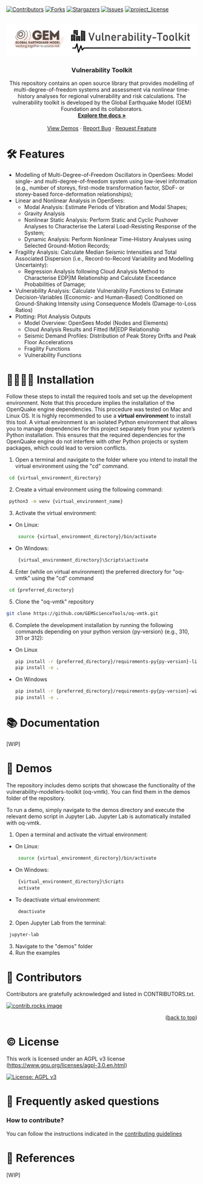 <a id="readme-top"></a>

<!-- PROJECT SHIELDS -->

[![Contributors][contributors-shield]][contributors-url]
[![Forks][forks-shield]][forks-url]
[![Stargazers][stars-shield]][stars-url]
[![Issues][issues-shield]][issues-url]
[![project_license][license-shield]][license-url]


<!-- PROJECT LOGO -->
<br />
<div align="center">
  <a href="https://github.com/GEMScienceTools/vulnerability-toolkit">
    <img src="imgs/gem-vulnerability-toolkit.png" alt="Logo" >
  </a>

  <h3 align="center">Vulnerability Toolkit</h3>

  <p align="center">
    This repository contains an open source library that provides modelling of multi-degree-of-freedom systems and assessment via nonlinear time-history analyses for regional vulnerability and risk calculations. The vulnerability toolkit is developed by the Global Earthquake Model (GEM) Foundation and its collaborators.
    <br />
    <a href="https://github.com/GEMScienceTools/vulnerability-toolkit/docs"><strong>Explore the docs »</strong></a>
    <br />
    <br />
    <a href="https://github.com/GEMScienceTools/vulnerability-toolkit/demos">View Demos</a>
    ·
    <a href="https://github.com/GEMScienceTools/vulnerability-toolkit/issues/new?labels=bug&template=bug-report---.md">Report Bug</a>
    ·
    <a href="https://github.com/GEMScienceTools/vulnerability-toolkit/issues/new?labels=enhancement&template=feature-request---.md">Request Feature</a>
  </p>
</div>

# 🛠️ Features

* Modelling of Multi-Degree-of-Freedom Oscillators in OpenSees: Model single- and multi-degree-of-freedom system using low-level information (e.g., number of storeys, first-mode transformation factor, SDoF- or storey-based force-deformation relationships);
* Linear and Nonlinear Analysis in OpenSees:
  * Modal Analysis: Estimate Periods of Vibration and Modal Shapes;
  * Gravity Analysis
  * Nonlinear Static Analysis: Perform Static and Cyclic Pushover Analyses to Characterise the Lateral Load-Resisting Response of the System;
  * Dynamic Analysis: Perform Nonlinear Time-History Analyses using Selected Ground-Motion Records;
* Fragility Analysis: Calculate Median Seismic Intensities and Total Associated Dispersion (i.e., Record-to-Record Variability and Modelling Uncertainty):
  * Regression Analysis following Cloud Analysis Method to Characterise EDP|IM Relationship and Calculate Exceedance Probabilities of Damage;
* Vulnerability Analysis: Calculate Vulnerability Functions to Estimate Decision-Variables (Economic- and Human-Based) Conditioned on Ground-Shaking Intensity using Consequence Models (Damage-to-Loss Ratios)
* Plotting: Plot Analysis Outputs
  * Model Overview: OpenSees Model (Nodes and Elements)  
  * Cloud Analysis Results and Fitted IM|EDP Relationship
  * Seismic Demand Profiles: Distribution of Peak Storey Drifts and Peak Floor Accelerations
  * Fragility Functions
  * Vulnerability Functions

# 👩‍💻🧑‍💻 Installation

Follow these steps to install the required tools and set up the development environment. Note that this procedure implies the installation of the OpenQuake engine dependencies. This procedure was tested on Mac and Linux OS.
It is highly recommended to use a **virtual environment** to install this tool. A virtual environment is an isolated Python environment that allows you to manage dependencies for this project separately from your system’s Python installation. This ensures that the required dependencies for the OpenQuake engine do not interfere with other Python projects or system packages, which could lead to version conflicts.

1. Open a terminal and navigate to the folder where you intend to install the virtual environment using the "cd" command.

  ```bash
   cd {virtual_environment_directory}
  ```

2. Create a virtual environment using the following command:

  ```bash
   python3 -m venv {virtual_environment_name}
  ```

3. Activate the virtual environment:
* On Linux:

  ```bash
   source {virtual_environment_directory}/bin/activate
  ```

* On Windows:

  ```bash
   {virtual_environment_directory}\Scripts\activate
  ```

4. Enter (while on virtual environment) the preferred directory for "oq-vmtk" using the "cd" command

  ```bash
   cd {preferred_directory}
  ```

5. Clone the "oq-vmtk" repository

 ```bash
 git clone https://github.com/GEMScienceTools/oq-vmtk.git
 ```

6. Complete the development installation by running the following commands depending on your python version {py-version} (e.g., 310, 311 or 312):
* On Linux

  ```bash
  pip install -r {preferred_directory}/requirements-py{py-version}-linux.txt
  pip install -e .
  ```

* On Windows

  ```bash
  pip install -r {preferred_directory}/requirements-py{py-version}-win64.txt
  pip install -e .
  ```

# 📚 Documentation

[WIP]

# 📼 Demos

The repository includes demo scripts that showcase the functionality of the vulnerability-modellers-toolkit (oq-vmtk). You can find them in the demos folder of the repository.

To run a demo, simply navigate to the demos directory and execute the relevant demo script in Jupyter Lab. Jupyter Lab is automatically installed with oq-vmtk.

1. Open a terminal and activate the virtual environment:
* On Linux:

  ```bash
   source {virtual_environment_directory}/bin/activate
  ```

* On Windows:

  ```bash
   {virtual_environment_directory}\Scripts
   activate
  ```

* To deactivate virtual environment:

  ```bash
   deactivate
  ```

2. Open Jupyter Lab from the terminal:

  ```bash
   jupyter-lab
  ```

3. Navigate to the "demos" folder
4. Run the examples

# 🌟 Contributors

Contributors are gratefully acknowledged and listed in CONTRIBUTORS.txt.

<a href="https://github.com/GEMScienceTools/vulnerability-toolkit/graphs/contributors">
  <img src="https://contrib.rocks/image?repo=GEMScienceTools/vulnerability-toolkit" alt="contrib.rocks image" />
</a>

<p align="right">(<a href="#readme-top">back to top</a>)</p>

# © License

This work is licensed under an AGPL v3 license (https://www.gnu.org/licenses/agpl-3.0.en.html)

[![License: AGPL v3](https://img.shields.io/badge/License-AGPL_v3-blue.svg)](https://www.gnu.org/licenses/agpl-3.0)

# 🤔 Frequently asked questions

### How to contribute?

You can follow the instructions indicated in the [contributing guidelines](./contribute_guidelines.md)

# 📑 References

[WIP]

<!-- MARKDOWN LINKS & IMAGES -->
<!-- https://www.markdownguide.org/basic-syntax/#reference-style-links -->
[contributors-shield]: https://img.shields.io/github/contributors/GEMScienceTools/vulnerability-toolkit.svg?style=for-the-badge
[contributors-url]: https://github.com/GEMScienceTools/vulnerability-toolkit/graphs/contributors
[forks-shield]: https://img.shields.io/github/forks/GEMScienceTools/vulnerability-toolkit.svg?style=for-the-badge
[forks-url]: https://github.com/GEMScienceTools/vulnerability-toolkit/network/members
[stars-shield]: https://img.shields.io/github/stars/GEMScienceTools/vulnerability-toolkit.svg?style=for-the-badge
[stars-url]: https://github.com/GEMScienceTools/vulnerability-toolkit/stargazers
[issues-shield]: https://img.shields.io/github/issues/GEMScienceTools/vulnerability-toolkit.svg?style=for-the-badge
[issues-url]: https://github.com/GEMScienceTools/vulnerability-toolkit/issues
[license-shield]: https://img.shields.io/github/license/GEMScienceTools/vulnerability-toolkit.svg?style=for-the-badge
[license-url]: https://github.com/GEMScienceTools/vulnerability-toolkit/blob/master/LICENSE.txt
